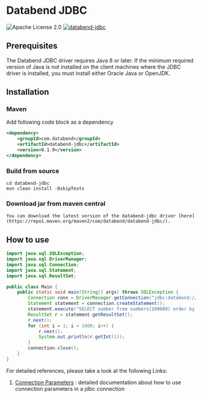 # Databend JDBC
![Apache License 2.0](https://img.shields.io/badge/license-Apache%202.0-blue.svg)
[![databend-jdbc](https://img.shields.io/maven-central/v/com.databend/databend-jdbc?style=flat-square)](https://central.sonatype.dev/artifact/com.databend/databend-jdbc/0.0.1)

## Prerequisites
The Databend JDBC driver requires Java 8 or later. 
If the minimum required version of Java is not installed on the client machines where the JDBC driver is installed, you must install either Oracle Java or OpenJDK.
## Installation
### Maven
Add following code block as a dependency
```xml
<dependency>
    <groupId>com.databend</groupId>
    <artifactId>databend-jdbc</artifactId>
    <version>0.1.9</version>
</dependency>
```

### Build from source
```shell
cd databend-jdbc
mvn clean install -DskipTests
```

### Download jar from maven central
```shell
You can download the latest version of the databend-jdbc driver [here](https://repo1.maven.org/maven2/com/databend/databend-jdbc/).
```

## How to use

```java
import java.sql.SQLException;
import java.sql.DriverManager;
import java.sql.Connection;
import java.sql.Statement;
import java.sql.ResultSet;

public class Main {
    public static void main(String[] args) throws SQLException {
        Connection conn = DriverManager.getConnection("jdbc:databend://localhost:8000", "root", "");
        Statement statement = connection.createStatement();
        statement.execute("SELECT number from numbers(200000) order by number");
        ResultSet r = statement.getResultSet();
        r.next();
        for (int i = 1; i < 1000; i++) {
            r.next();
            System.out.println(r.getInt(1));
        }
        connection.close();
    }
}
```

For detailed references, please take a look at the following Links:
1. [Connection Parameters](./docs/Connection.md) : detailed documentation about how to use connection parameters in a jdbc connection

